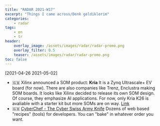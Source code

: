 ```yaml
---
title: "RADAR 2021-W17"
excerpt: "Things I came across/Denk geldiklerim"
categories:
    - radar
tags:
    - en
    - tr
header:
    overlay_image: /assets/images/radar/radar-promo.png
    overlay_filter: 0.5
    teaser: /assets/images/radar/radar-promo.png
toc: false
---
```


[2021-04-26 2021-05-02]

* 🇬🇧 Xilinx announced a SOM product: **Kria** It is a Zynq Ultrascale+ EV
  board (for now). There are also companies like Trenz, Enclustra making SOM
  boards. It looks like Xilinx decided to release its own SOM design. Of course,
  they emphasize AI applications. For now, only Kria K26 is avaliable with a
  starter kit but more SOMs are on way.
  [Link](https://www.xilinx.com/products/som/kria.html)
* 🇬🇧 [CyberChef - The Cyber Swiss Army
  Knife](https://gchq.github.io/CyberChef/) Dozens of web based "recipes"
  (tools) for developers. You can "bake" in whatever order you want.
